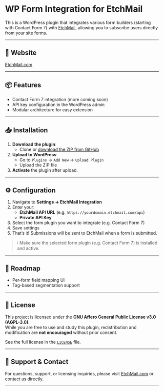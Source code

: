# WP Form Integration for EtchMail

This is a WordPress plugin that integrates various form builders (starting with Contact Form 7) with [EtchMail](https://etchmail.com), allowing you to subscribe users directly from your site forms.

---

## 🔗 Website
[EtchMail.com](https://etchmail.com)

---

## 📦 Features

- Contact Form 7 integration (more coming soon)
- API key configuration in the WordPress admin
- Modular architecture for easy extension

---

## 📥 Installation

1. **Download the plugin**:
   - Clone or [download the ZIP from GitHub](https://github.com/Etchmail/wp-form-integration/)
2. **Upload to WordPress**:
   - Go to `Plugins` → `Add New` → `Upload Plugin`
   - Upload the ZIP file
3. **Activate** the plugin after upload.

---

## ⚙️ Configuration

1. Navigate to **Settings → EtchMail Integration**
2. Enter your:
   - **EtchMail API URL** (e.g. `https://yourdomain.etchmail.com/api`)
   - **Private API Key**
3. Select the form plugin you want to integrate (e.g. Contact Form 7)
4. Save settings
5. That’s it! Submissions will be sent to EtchMail when a form is submitted.

> ℹ️ Make sure the selected form plugin (e.g. Contact Form 7) is installed and active.

---

## 🚧 Roadmap

- Per-form field mapping UI
- Tag-based segmentation support

---

## 📝 License

This project is licensed under the **GNU Affero General Public License v3.0 (AGPL-3.0)**.  
While you are free to use and study this plugin, redistribution and modification are **not encouraged** without prior consent.

See the full license in the [`LICENSE`](LICENSE) file.

---

## 🤝 Support & Contact

For questions, support, or licensing inquiries, please visit [EtchMail.com](https://etchmail.com/contact) or contact us directly.

---
